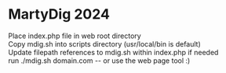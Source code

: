 # MartyDig 2024
Place index.php file in web root directory<br>
Copy mdig.sh into scripts directory (usr/local/bin is default)<br>
Update filepath references to mdig.sh within index.php if needed<br>
run ./mdig.sh domain.com -- or use the web page tool :)
